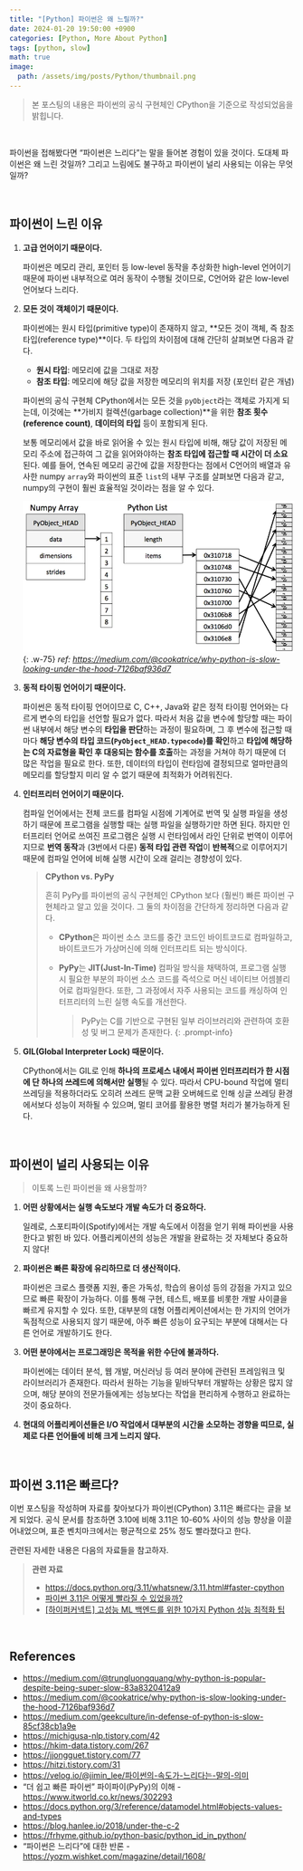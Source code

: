 ```yaml
---
title: "[Python] 파이썬은 왜 느릴까?"
date: 2024-01-20 19:50:00 +0900
categories: [Python, More About Python]
tags: [python, slow]
math: true
image: 
  path: /assets/img/posts/Python/thumbnail.png
---
```


> 본 포스팅의 내용은 파이썬의 공식 구현체인 CPython을 기준으로 작성되었음을 밝힙니다.
> 

<br>

파이썬을 접해봤다면 “파이썬은 느리다”는 말을 들어본 경험이 있을 것이다. 도대체 파이썬은 왜 느린 것일까? 그리고 느림에도 불구하고 파이썬이 널리 사용되는 이유는 무엇일까?

<br>

## 파이썬이 느린 이유

1. <span class="shl">**고급 언어이기 때문이다.**</span>
    
    파이썬은 메모리 관리, 포인터 등 low-level 동작을 추상화한 high-level 언어이기 때문에 파이썬 내부적으로 여러 동작이 수행될 것이므로, C언어와 같은 low-level 언어보다 느리다.
    
2. <span class="shl">**모든 것이 객체이기 때문이다.**</span>
    
    파이썬에는 원시 타입(primitive type)이 존재하지 않고, **모든 것이 객체, 즉 참조 타입(reference type)**이다. 두 타입의 차이점에 대해 간단히 살펴보면 다음과 같다.
    
    - **원시 타입**: 메모리에 값을 그대로 저장
    - **참조 타입**: 메모리에 해당 값을 저장한 메모리의 위치를 저장 (포인터 같은 개념)
    

    파이썬의 공식 구현체 CPython에서는 모든 것을 `pyObject`라는 객체로 가지게 되는데, 이것에는 **가비지 컬렉션(garbage collection)**을 위한 **참조 횟수(reference count)**, **데이터의 타입** 등이 포함되게 된다.
    
    보통 메모리에서 값을 바로 읽어올 수 있는 원시 타입에 비해, 해당 값이 저장된 메모리 주소에 접근하여 그 값을 읽어와야하는 **참조 타입에 접근할 때 시간이 더 소요**된다. 예를 들어, 연속된 메모리 공간에 값을 저장한다는 점에서 C언어의 배열과 유사한 numpy `array`와 파이썬의 표준 `list`의 내부 구조를 살펴보면 다음과 같고, numpy의 구현이 훨씬 효율적일 것이라는 점을 알 수 있다.
    
    ![](/assets/img/posts/Python/More-About-Python/2024-01-20-01.png){: .w-75}
    _ref: <https://medium.com/@cookatrice/why-python-is-slow-looking-under-the-hood-7126baf936d7>_
    
3. <span class="shl">**동적 타이핑 언어이기 때문이다.**</span>
    
    파이썬은 동적 타이핑 언어이므로 C, C++, Java와 같은 정적 타이핑 언어와는 다르게 변수의 타입을 선언할 필요가 없다. 따라서 처음 값을 변수에 할당할 때는 파이썬 내부에서 해당 변수의 **타입을 판단**하는 과정이 필요하며, 그 후 변수에 접근할 때마다 **해당 변수의 타입 코드(`PyObject_HEAD.typecode`)를 확인**하고 **타입에 해당하는 C의 자료형을 확인 후 대응되는 함수를 호출**하는 과정을 거쳐야 하기 때문에 더 많은 작업을 필요로 한다. 또한, 데이터의 타입이 런타임에 결정되므로 얼마만큼의 메모리를 할당할지 미리 알 수 없기 때문에 최적화가 어려워진다.
    
4. <span class="shl">**인터프리터 언어이기 때문이다.**</span>
    
    컴파일 언어에서는 전체 코드를 컴파일 시점에 기계어로 번역 및 실행 파일을 생성하기 때문에 프로그램을 실행할 때는 실행 파일을 실행하기만 하면 된다. 하지만 인터프리터 언어로 쓰여진 프로그램은 실행 시 런타임에서 라인 단위로 번역이 이루어지므로 **번역 동작**과 (3번에서 다룬) **동적 타입 관련 작업**이 **반복적**으로 이루어지기 때문에 컴파일 언어에 비해 실행 시간이 오래 걸리는 경향성이 있다.
    
    > **CPython vs. PyPy**
    > 
    > 
    > 흔히 PyPy를 파이썬의 공식 구현체인 CPython 보다 (훨씬!) 빠른 파이썬 구현체라고 알고 있을 것이다. 그 둘의 차이점을 간단하게 정리하면 다음과 같다.
    > 
    > - **CPython**은 파이썬 소스 코드를 중간 코드인 바이트코드로 컴파일하고, 바이트코드가 가상머신에 의해 인터프리트 되는 방식이다.
    > - **PyPy**는 **JIT(Just-In-Time)** 컴파일 방식을 채택하여, 프로그램 실행 시 필요한 부분의 파이썬 소스 코드를 즉석으로 머신 네이티브 어셈블리어로 컴파일한다. 또한, 그 과정에서 자주 사용되는 코드를 캐싱하여 인터프리터의 느린 실행 속도를 개선한다.
    >     
    >     > PyPy는 C를 기반으로 구현된 일부 라이브러리와 관련하여 호환성 및 버그 문제가 존재한다.
    {: .prompt-info}
    
5. <span class="shl">**GIL(Global Interpreter Lock) 때문이다.**</span>
    
    CPython에서는 GIL로 인해 **하나의 프로세스 내에서 파이썬 인터프리터가 한 시점에 단 하나의 쓰레드에 의해서만 실행**될 수 있다. 따라서 CPU-bound 작업에 멀티 쓰레딩을 적용하더라도 오히려 쓰레드 문맥 교환 오버헤드로 인해 싱글 쓰레딩 환경에서보다 성능이 저하될 수 있으며, 멀티 코어를 활용한 병렬 처리가 불가능하게 된다.
    

<br>

## 파이썬이 널리 사용되는 이유

> 이토록 느린 파이썬을 왜 사용할까?

1. <span class="shlp">**어떤 상황에서는 실행 속도보다 개발 속도가 더 중요하다.**</span>
    
    일례로, 스포티파이(Spotify)에서는 개발 속도에서 이점을 얻기 위해 파이썬을 사용한다고 밝힌 바 있다. 어플리케이션의 성능은 개발을 완료하는 것 자체보다 중요하지 않다!
    
2. <span class="shlp">**파이썬은 빠른 확장에 유리하므로 더 생산적이다.**</span>
    
    파이썬은 크로스 플랫폼 지원, 좋은 가독성, 학습의 용이성 등의 강점을 가지고 있으므로 빠른 확장이 가능하다. 이를 통해 구현, 테스트, 배포를 비롯한 개발 사이클을 빠르게 유지할 수 있다. 또한, 대부분의 대형 어플리케이션에서는 한 가지의 언어가 독점적으로 사용되지 않기 때문에, 아주 빠른 성능이 요구되는 부분에 대해서는 다른 언어로 개발하기도 한다.
    
3. <span class="shlp">**어떤 분야에서는 프로그래밍은 목적을 위한 수단에 불과하다.**</span>
    
    파이썬에는 데이터 분석, 웹 개발, 머신러닝 등 여러 분야에 관련된 프레임워크 및 라이브러리가 존재한다. 따라서 원하는 기능을 밑바닥부터 개발하는 상황은 많지 않으며, 해당 분야의 전문가들에게는 성능보다는 작업을 편리하게 수행하고 완료하는 것이 중요하다.
    
4. <span class="shlp">**현대의 어플리케이션들은 I/O 작업에서 대부분의 시간을 소모하는 경향을 띠므로, 실제로 다른 언어들에 비해 크게 느리지 않다.**</span>

<br>

## 파이썬 3.11은 빠르다?

이번 포스팅을 작성하며 자료를 찾아보다가 파이썬(CPython) 3.11은 빠르다는 글을 보게 되었다. 공식 문서를 참조하면 3.10에 비해 3.11은 10-60% 사이의 성능 향상을 이끌어내었으며, 표준 벤치마크에서는 평균적으로 25% 정도 빨라졌다고 한다.

관련된 자세한 내용은 다음의 자료들을 참고하자.

> **관련 자료**
> 
> - <https://docs.python.org/3.11/whatsnew/3.11.html#faster-cpython>
> - [파이썬 3.11은 어떻게 빨라질 수 있었을까?](https://yozm.wishket.com/magazine/detail/2096/)
> - [[하이퍼커넥트] 고성능 ML 백엔드를 위한 10가지 Python 성능 최적화 팁](https://hyperconnect.github.io/2023/05/30/Python-Performance-Tips.html#9-python-311%EC%9D%80-%EB%8D%9C-%EB%8A%90%EB%A6%AC%EB%8B%A4)

<br>

## References

- <https://medium.com/@trungluongquang/why-python-is-popular-despite-being-super-slow-83a8320412a9>
- <https://medium.com/@cookatrice/why-python-is-slow-looking-under-the-hood-7126baf936d7>
- <https://medium.com/geekculture/in-defense-of-python-is-slow-85cf38cb1a9e>
- <https://michigusa-nlp.tistory.com/42>
- <https://hkim-data.tistory.com/267>
- <https://jjongguet.tistory.com/77>
- <https://hitzi.tistory.com/31>
- <https://velog.io/@jimin_lee/파이썬의-속도가-느리다는-말의-의미>
- “더 쉽고 빠른 파이썬” 파이파이(PyPy)의 이해 - <https://www.itworld.co.kr/news/302293>
- <https://docs.python.org/3/reference/datamodel.html#objects-values-and-types>
- <https://blog.hanlee.io/2018/under-the-c-2>
- <https://frhyme.github.io/python-basic/python_id_in_python/>
- “파이썬은 느리다”에 대한 반론 - <https://yozm.wishket.com/magazine/detail/1608/>
